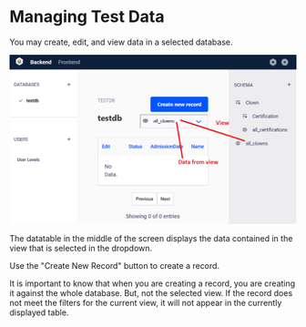 # Managing Test Data

You may create, edit, and view data in a selected database.



![managing-data](../../assets/user-guide/managing-data.png)

The datatable in the middle of the screen displays the data contained in the view that is selected in the dropdown.

Use the "Create New Record" button to create a record.  

It is important to know that when you are creating a record, you are creating it against the whole database. But, not the selected view. If the record does not meet the filters for the current view, it will not appear in the currently displayed table.
